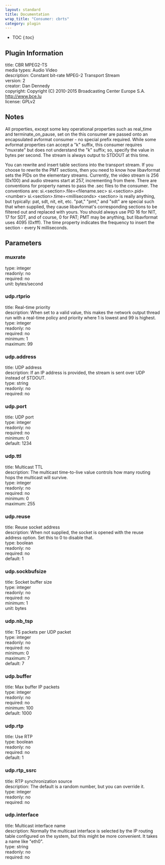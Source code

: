 ```yaml
---
layout: standard
title: Documentation
wrap_title: "Consumer: cbrts"
category: plugin
---
```

* TOC
{:toc}

## Plugin Information

title: CBR MPEG2-TS  
media types:
Audio  Video  
description: Constant bit-rate MPEG-2 Transport Stream  
version: 2  
creator: Dan Dennedy  
copyright: Copyright (C) 2010-2015 Broadcasting Center Europe S.A. http://www.bce.lu  
license: GPLv2  

## Notes

All properties, except some key operational properties such as real_time and
terminate_on_pause, set on the this consumer are passed onto an encapsulated
avformat consumer - no special prefix required. While some avformat
properties can accept a &quot;k&quot; suffix, this consumer requires &quot;muxrate&quot; but does
not understand the &quot;k&quot; suffix; so, specify the value in bytes per second.
The stream is always output to STDOUT at this time.

You can rewrite and insert table sections into the transport stream. If you
choose to rewrite the PMT sections, then you need to know how libavformat
sets the PIDs on the elementary streams. Currently, the video stream is 256
(0x100) and audio streams start at 257, incrementing from there. There are
conventions for property names to pass the .sec files to the consumer.
The conventions are:
  si.&lt;section&gt;.file=&lt;filename.sec&gt;
  si.&lt;section&gt;.pid=&lt;number&gt;
  si.&lt;section&gt;.time=&lt;milliseconds&gt;
&lt;section&gt; is really anything, but typically: pat, sdt, nit, eit, etc.
&quot;pat,&quot; &quot;pmt,&quot; and &quot;sdt&quot; are special such that when supplied, they cause
libavformat&#39;s corresponding sections to be filtered out and replaced with
yours. You should always use PID 16 for NIT, 17 for SDT, and of course,
0 for PAT; PMT may be anything, but libavformat uses 4095 (0xfff).
The time property indicates the frequency to insert the section - every N milliseconds.


## Parameters

### muxrate

  
type: integer  
readonly: no  
required: no  
unit: bytes/second  

### udp.rtprio

title: Real-time priority    
description:
When set to a valid value, this makes the network output thread run with a real-time policy and priority where 1 is lowest and 99 is highest.  
type: integer  
readonly: no  
required: no  
minimum: 1  
maximum: 99  

### udp.address

title: UDP address    
description:
If an IP address is provided, the stream is sent over UDP instead of STDOUT.  
type: string  
readonly: no  
required: no  

### udp.port

title: UDP port    
type: integer  
readonly: no  
required: no  
minimum: 0  
default: 1234  

### udp.ttl

title: Multicast TTL    
description:
The multicast time-to-live value controls how many routing hops the multicast will survive.  
type: integer  
readonly: no  
required: no  
minimum: 0  
maximum: 255  

### udp.reuse

title: Reuse socket address    
description:
When not supplied, the socket is opened with the reuse address option. Set this to 0 to disable that.  
type: boolean  
readonly: no  
required: no  
default: 1  

### udp.sockbufsize

title: Socket buffer size    
type: integer  
readonly: no  
required: no  
minimum: 1  
unit: bytes  

### udp.nb_tsp

title: TS packets per UDP packet    
type: integer  
readonly: no  
required: no  
minimum: 0  
maximum: 7  
default: 7  

### udp.buffer

title: Max buffer IP packets    
type: integer  
readonly: no  
required: no  
minimum: 100  
default: 1000  

### udp.rtp

title: Use RTP    
type: boolean  
readonly: no  
required: no  
default: 1  

### udp.rtp_ssrc

title: RTP synchronization source    
description:
The default is a random number, but you can override it.  
type: integer  
readonly: no  
required: no  

### udp.interface

title: Multicast interface name    
description:
Normally the multicast interface is selected by the IP routing table configured on the system, but this might be more convenient. It takes a name like &quot;eth0&quot;.  
type: string  
readonly: no  
required: no  

